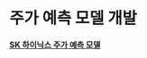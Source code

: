 # 주가 예측 모델 개발

**[SK 하이닉스 주가 예측 모델](https://github.com/ajskdlf64/PROJECT_NEW_PROJECT/blob/master/01.%20SK%20HYNIX%20Close%20Predict%20Model.ipynb)**
